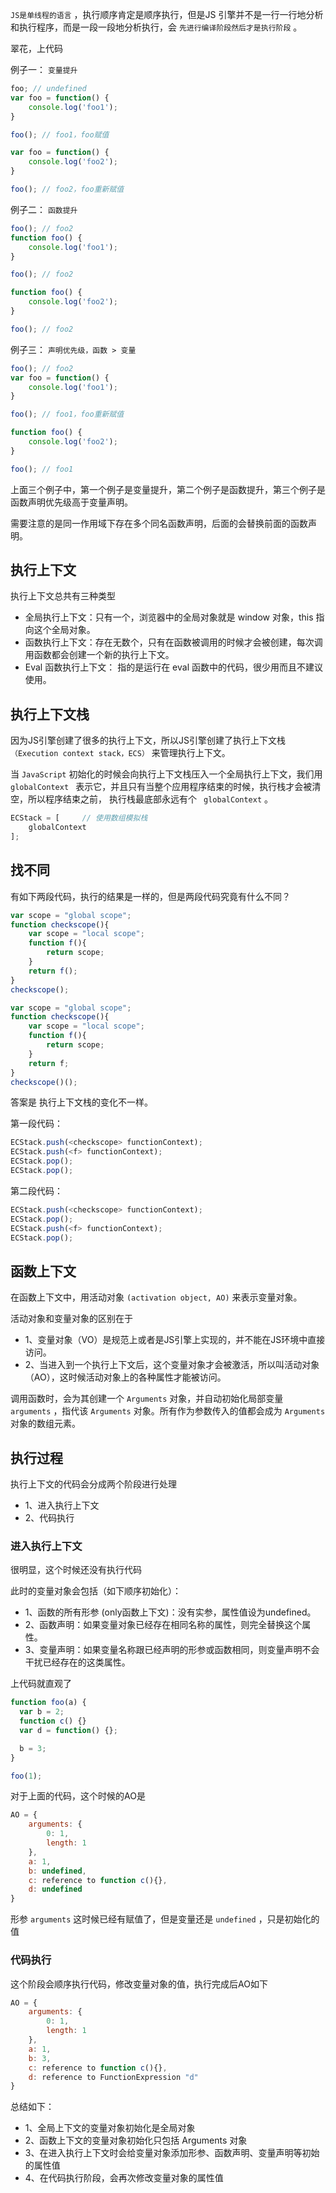  `JS是单线程的语言` ，执行顺序肯定是顺序执行，但是JS 引擎并不是一行一行地分析和执行程序，而是一段一段地分析执行，会 `先进行编译阶段然后才是执行阶段` 。

翠花，上代码

例子一： `变量提升` 

``` javascript
foo; // undefined
var foo = function() {
    console.log('foo1');
}

foo(); // foo1，foo赋值

var foo = function() {
    console.log('foo2');
}

foo(); // foo2，foo重新赋值
```

例子二： `函数提升` 

``` javascript
foo(); // foo2
function foo() {
    console.log('foo1');
}

foo(); // foo2

function foo() {
    console.log('foo2');
}

foo(); // foo2
```

例子三： `声明优先级，函数 > 变量` 

``` javascript
foo(); // foo2
var foo = function() {
    console.log('foo1');
}

foo(); // foo1，foo重新赋值

function foo() {
    console.log('foo2');
}

foo(); // foo1
```

上面三个例子中，第一个例子是变量提升，第二个例子是函数提升，第三个例子是函数声明优先级高于变量声明。

需要注意的是同一作用域下存在多个同名函数声明，后面的会替换前面的函数声明。

## 执行上下文

执行上下文总共有三种类型

* 全局执行上下文：只有一个，浏览器中的全局对象就是 window 对象，this 指向这个全局对象。
* 函数执行上下文：存在无数个，只有在函数被调用的时候才会被创建，每次调用函数都会创建一个新的执行上下文。
* Eval 函数执行上下文： 指的是运行在 eval 函数中的代码，很少用而且不建议使用。

## 执行上下文栈

因为JS引擎创建了很多的执行上下文，所以JS引擎创建了执行上下文栈 `（Execution context stack，ECS）` 来管理执行上下文。

当 ` JavaScript ` 初始化的时候会向执行上下文栈压入一个全局执行上下文，我们用 `globalContext ` 表示它，并且只有当整个应用程序结束的时候，执行栈才会被清空，所以程序结束之前， 执行栈最底部永远有个 ` globalContext` 。

```javascript 
ECStack = [		// 使用数组模拟栈
    globalContext
];
```

## 找不同

有如下两段代码，执行的结果是一样的，但是两段代码究竟有什么不同？

```javascript 
var scope = "global scope";
function checkscope(){
    var scope = "local scope";
    function f(){
        return scope;
    }
    return f();
}
checkscope();
```

```javascript 
var scope = "global scope";
function checkscope(){
    var scope = "local scope";
    function f(){
        return scope;
    }
    return f;
}
checkscope()();
```

答案是 执行上下文栈的变化不一样。

第一段代码：

```javascript 
ECStack.push(<checkscope> functionContext);
ECStack.push(<f> functionContext);
ECStack.pop();
ECStack.pop();
```

第二段代码：

```javascript 
ECStack.push(<checkscope> functionContext);
ECStack.pop();
ECStack.push(<f> functionContext);
ECStack.pop();
```

## 函数上下文

在函数上下文中，用活动对象 `(activation object, AO)` 来表示变量对象。

活动对象和变量对象的区别在于

* 1、变量对象（VO）是规范上或者是JS引擎上实现的，并不能在JS环境中直接访问。
* 2、当进入到一个执行上下文后，这个变量对象才会被激活，所以叫活动对象（AO），这时候活动对象上的各种属性才能被访问。

调用函数时，会为其创建一个 `Arguments` 对象，并自动初始化局部变量 `arguments` ，指代该 `Arguments` 对象。所有作为参数传入的值都会成为 `Arguments` 对象的数组元素。

## 执行过程

执行上下文的代码会分成两个阶段进行处理

* 1、进入执行上下文
* 2、代码执行

### 进入执行上下文

很明显，这个时候还没有执行代码

此时的变量对象会包括（如下顺序初始化）：

* 1、函数的所有形参 (only函数上下文)：没有实参，属性值设为undefined。
* 2、函数声明：如果变量对象已经存在相同名称的属性，则完全替换这个属性。
* 3、变量声明：如果变量名称跟已经声明的形参或函数相同，则变量声明不会干扰已经存在的这类属性。

上代码就直观了

```javascript 
function foo(a) {
  var b = 2;
  function c() {}
  var d = function() {};

  b = 3;
}

foo(1);
```

对于上面的代码，这个时候的AO是

```javascript 
AO = {
    arguments: {
        0: 1,
        length: 1
    },
    a: 1,
    b: undefined,
    c: reference to function c(){},
    d: undefined
}
```

形参 `arguments` 这时候已经有赋值了，但是变量还是 `undefined` ，只是初始化的值

### 代码执行

这个阶段会顺序执行代码，修改变量对象的值，执行完成后AO如下

```javascript 
AO = {
    arguments: {
        0: 1,
        length: 1
    },
    a: 1,
    b: 3,
    c: reference to function c(){},
    d: reference to FunctionExpression "d"
}
```

总结如下：

* 1、全局上下文的变量对象初始化是全局对象
* 2、函数上下文的变量对象初始化只包括 Arguments 对象
* 3、在进入执行上下文时会给变量对象添加形参、函数声明、变量声明等初始的属性值
* 4、在代码执行阶段，会再次修改变量对象的属性值

